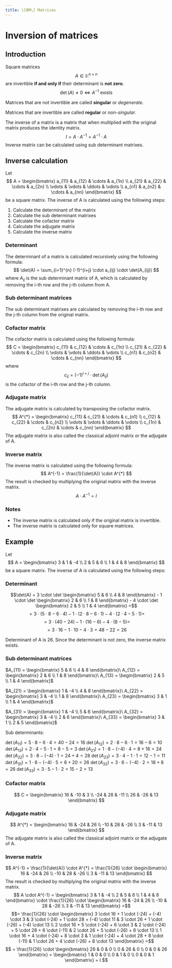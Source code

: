 ```yaml
---
title: \[BM\] Matrices
---
```


# Inversion of matrices

## Introduction
Square matrices
$$ A \in \mathbb{K}^{n \times n} $$
are invertible **if and only if** their determinant is **not zero**.
$$\det(A) \neq 0 \Leftrightarrow A^{-1} \text{ exists}$$

Matrices that are not invertible are called **singular** or *degenerate*.

Matrices that are invertible are called **regular** or *non-singular*.

The inverse of a matrix is a matrix that when multiplied with the original matrix produces the identity matrix.
$$ I = A \cdot A^{-1} = A^{-1} \cdot A $$
Inverse matrix can be calculated using sub determinant matrixes.

## Inverse calculation
Let
$$ A = \begin{bmatrix}
    a_{11} & a_{12} & \cdots & a_{1n} \\
    a_{21} & a_{22} & \cdots & a_{2n} \\
    \vdots & \vdots & \ddots & \vdots \\
    a_{n1} & a_{n2} & \cdots & a_{nn}
\end{bmatrix} $$
be a square matrix. The inverse of A is calculated using the following steps:

1. Calculate the determinant of the matrix
2. Calculate the sub determinant matrixes
3. Calculate the cofactor matrix
4. Calculate the adjugate matrix
5. Calculate the inverse matrix

### Determinant
The determinant of a matrix is calculated recursively using the following formula:
$$ \det(A) = \sum_{i=1}^{n} (-1)^{i+j} \cdot a_{ij} \cdot \det(A_{ij}) $$
where
$A_{ij}$
is the sub determinant matrix of A, which is calculated by removing the i-th row and the j-th column from A.

### Sub determinant matrices
The sub determinant matrixes are calculated by removing the i-th row and the j-th column from the original matrix.

### Cofactor matrix
The cofactor matrix is calculated using the following formula:
$$ C = \begin{bmatrix}
    c_{11} & c_{12} & \cdots & c_{1n} \\
    c_{21} & c_{22} & \cdots & c_{2n} \\
    \vdots & \vdots & \ddots & \vdots \\
    c_{n1} & c_{n2} & \cdots & c_{nn}
\end{bmatrix} $$
where
$$ c_{ij} = (-1)^{i+j} \cdot \det(A_{ij}) $$
is the cofactor of the i-th row and the j-th column.

### Adjugate matrix
The adjugate matrix is calculated by transposing the cofactor matrix.
$$ A^{*} = \begin{bmatrix}
    c_{11} & c_{21} & \cdots & c_{n1} \\
    c_{12} & c_{22} & \cdots & c_{n2} \\
    \vdots & \vdots & \ddots & \vdots \\
    c_{1n} & c_{2n} & \cdots & c_{nn}
\end{bmatrix} $$
The adjugate matrix is also called the classical adjoint matrix or the adjugate of A.

### Inverse matrix
The inverse matrix is calculated using the following formula:
$$ A^{-1} = \frac{1}{\det(A)} \cdot A^{*} $$
The result is checked by multiplying the original matrix with the inverse matrix.
$$ A \cdot A^{-1} = I $$

### Notes
- The inverse matrix is calculated only if the original matrix is invertible.
- The inverse matrix is calculated only for square matrices.

## Example
Let
$$ A = \begin{bmatrix}
    3 & 1 & -4 \\
    2 & 5 & 6 \\
    1 & 4 & 8
\end{bmatrix} $$
be a square matrix. The inverse of A is calculated using the following steps:

### Determinant

$$\det(A) = 3 \cdot \det \begin{bmatrix}
    5 & 6 \\
    4 & 8
\end{bmatrix} - 1 \cdot \det \begin{bmatrix}
    2 & 6 \\
    1 & 8
\end{bmatrix} - 4 \cdot \det \begin{bmatrix}
    2 & 5 \\
    1 & 4
\end{bmatrix} =$$
$$ = 3 \cdot (5 \cdot 8 - 6 \cdot 4) - 1 \cdot (2 \cdot 8 - 6 \cdot 1) - 4 \cdot (2 \cdot 4 - 5 \cdot 1) =$$
$$= 3 \cdot (40 - 24) - 1 \cdot (16 - 6) - 4 \cdot (8 - 5) =$$
$$= 3 \cdot 16 - 1 \cdot 10 - 4 \cdot 3 = 48 - 22 = 26$$

Determinant of A is 26. Since the determinant is not zero, the inverse matrix exists.

### Sub determinant matrices

$A_{11} = \begin{bmatrix}
    5 & 6 \\
    4 & 8
\end{bmatrix}\ A_{12} = \begin{bmatrix}
    2 & 6 \\
    1 & 8
\end{bmatrix}\ A_{13} = \begin{bmatrix}
    2 & 5 \\
    1 & 4
\end{bmatrix}$

$A_{21} = \begin{bmatrix}
    1 & -4 \\
    4 & 8
\end{bmatrix}\ A_{22} = \begin{bmatrix}
    3 & -4 \\
    1 & 8
\end{bmatrix}\ A_{23} = \begin{bmatrix}
    3 & 1 \\
    1 & 4
\end{bmatrix}$

$A_{31} = \begin{bmatrix}
    1 & -4 \\
    5 & 6
\end{bmatrix}\ A_{32} = \begin{bmatrix}
    3 & -4 \\
    2 & 6
\end{bmatrix}\ A_{33} = \begin{bmatrix}
    3 & 1 \\
    2 & 5
\end{bmatrix}$

Sub determinants:

$\det(A_{11}) = 5 \cdot 8 - 6 \cdot 4 = 40 - 24 = 16$
$\det(A_{12}) = 2 \cdot 8 - 6 \cdot 1 = 16 - 6 = 10$
$\det(A_{13}) = 2 \cdot 4 - 5 \cdot 1 = 8 - 5 = 3$
$\det(A_{21}) = 1 \cdot 8 - (-4) \cdot 4 = 8 + 16 = 24$
$\det(A_{22}) = 3 \cdot 8 - (-4) \cdot 1 = 24 + 4 = 28$
$\det(A_{23}) = 3 \cdot 4 - 1 \cdot 1 = 12 - 1 = 11$
$\det(A_{31}) = 1 \cdot 6 - (-4) \cdot 5 = 6 + 20 = 26$
$\det(A_{32}) = 3 \cdot 6 - (-4) \cdot 2 = 18 + 8 = 26$
$\det(A_{33}) = 3 \cdot 5 - 1 \cdot 2 = 15 - 2 = 13$

### Cofactor matrix
$$ C = \begin{bmatrix}
    16 & -10 & 3 \\
    -24 & 28 & -11 \\
    26 & -26 & 13
\end{bmatrix} $$

### Adjugate matrix
$$ A^{*} = \begin{bmatrix}
    16 & -24 & 26 \\
    -10 & 28 & -26 \\
    3 & -11 & 13
\end{bmatrix} $$
The adjugate matrix is also called the classical adjoint matrix or the adjugate of A.

### Inverse matrix
$$ A^{-1} = \frac{1}{\det(A)} \cdot A^{*} = \frac{1}{26} \cdot \begin{bmatrix}
    16 & -24 & 26 \\
    -10 & 28 & -26 \\
    3 & -11 & 13
\end{bmatrix} $$
The result is checked by multiplying the original matrix with the inverse matrix.
$$ A \cdot A^{-1} = \begin{bmatrix}
    3 & 1 & -4 \\
    2 & 5 & 6 \\
    1 & 4 & 8
\end{bmatrix} \cdot \frac{1}{26} \cdot \begin{bmatrix}
    16 & -24 & 26 \\
    -10 & 28 & -26 \\
    3 & -11 & 13
\end{bmatrix} =$$
$$= \frac{1}{26} \cdot \begin{bmatrix}
  3 \cdot 16 + 1 \cdot (-24) + (-4) \cdot 3 & 3 \cdot (-24) + 1 \cdot 28 + (-4) \cdot 11 & 3 \cdot 26 + 1 \cdot (-26) + (-4) \cdot 13 \\
  2 \cdot 16 + 5 \cdot (-24) + 6 \cdot 3 & 2 \cdot (-24) + 5 \cdot 28 + 6 \cdot (-11) & 2 \cdot 26 + 5 \cdot (-26) + 6 \cdot 13 \\
  1 \cdot 16 + 4 \cdot (-24) + 8 \cdot 3 & 1 \cdot (-24) + 4 \cdot 28 + 8 \cdot (-11) & 1 \cdot 26 + 4 \cdot (-26) + 8 \cdot 13
\end{bmatrix} =$$
$$ = \frac{1}{26} \cdot \begin{bmatrix}
    26 & 0 & 0 \\
    0 & 26 & 0 \\
    0 & 0 & 26
\end{bmatrix} = \begin{bmatrix}
    1 & 0 & 0 \\
    0 & 1 & 0 \\
    0 & 0 & 1
\end{bmatrix} = I $$
